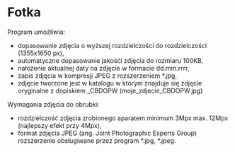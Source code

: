 
# **Fotka**

Program umożliwia:
   - dopasowanie zdjęcia o wyższej rozdzielczości do rozdzielczości (1355x1650 px),
   - automatyczne dopasowanie jakośći zdjęcia do rozmiaru 100KB,
   - nałożenie aktualnej daty na zdjęcie w formacie dd.mm.rrrr,
   - zapis zdjęcia w kompresji JPEG z rozszerzeniem *.jpg,
   - zdjęcie tworzone jest w katalogu w którym znajduje się zdjęcie oryginalne z dopiskiem _CBDOPW (moje_zdjecie_CBDOPW.jpg)

Wymagania zdjęcia do obrubki:
  - rozdzielczość zdjęcia zrobionego aparatem minimum 3Mpx max. 12Mpx (najlepszy efekt przy 4Mpx),
  - format zdjęcia JPEG (ang. Joint Photographic Experts Group) rozszerzenie obsługiwane przez program *.jpg, *.jpeg.

